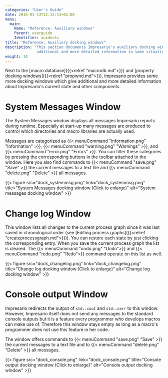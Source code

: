 ```yaml
---
categories: "User's Guide"
date: 2016-03-13T12:12:13+02:00
menu:
  main:
    Name: "Reference: Auxiliary windows"
    Parent: userguide
    Identifier: auxdocks
title: "Reference: Auxiliary docking windows"
description: "This section documents Impresario's auxiliary docking windows. They are not necessarily required for work but may provide
              additional and more detailed information in some situations."
weight: 10
---
```


Next to the [macro database]({{<relref "macrodb.md">}}) and [property docking windows]({{<relref "propwnd.md">}}), Impresario provides some more 
docking windows which give additional and more detailed information about Impresario's current state and other components.

# System Messages Window
The System Messages window displays all messages Impresario reports during runtime. Especially at start-up many messages are produced
to control which directories and macro libraries are actually used.

Messages are categorized as {{< menuCommand "information.png" "Information" >}}, {{< menuCommand "warning.png" "Warnings" >}}, and 
{{< menuCommand "error.png" "Errors" >}}. You can filter these categories by pressing the corresponding buttons in the toolbar attached to the
window. Here you also find commands to {{< menuCommand "save.png" "Save" >}} the current messages to a text file and 
{{< menuCommand "delete.png" "Delete" >}} all messages.

{{< figure src="dock_systemmsg.png" link="dock_systemmsg.png" title="System Messages docking window (Click to enlarge)" 
    alt="System messages docking window" >}}

# Change log Window
This window lists all changes to the current process graph since it was last saved in chronological order (see [Editing process graphs]({{<relref "createprocessgraph.md">}})). 
You can restore each state by just clicking the corresponding entry. When you save the current process graph the list is cleared.
The {{< menuCommand "undo.png" "Undo">}} and {{< menuCommand "redo.png" "Redo">}} command operate on this list as well.

{{< figure src="dock_changelog.png" link="dock_changelog.png" title="Change log docking window (Click to enlarge)" 
    alt="Change log docking window" >}}

# Console output Window
Impresario redirects the output of `std::cout` and `std::cerr` to this window. However, Impresario itself does not send any messages 
to the standard console outputs but it is a feature every programmer who develops macros can make use of.
Therefore this window stays empty as long as a macro's programmer does not use this feature in her code.

The window offers commands to {{< menuCommand "save.png" "Save" >}} the current messages to a text file and to
{{< menuCommand "delete.png" "Delete" >}} all messages.

{{< figure src="dock_console.png" link="dock_console.png" title="Console output docking window (Click to enlarge)" 
    alt="Console output docking window" >}}
    
